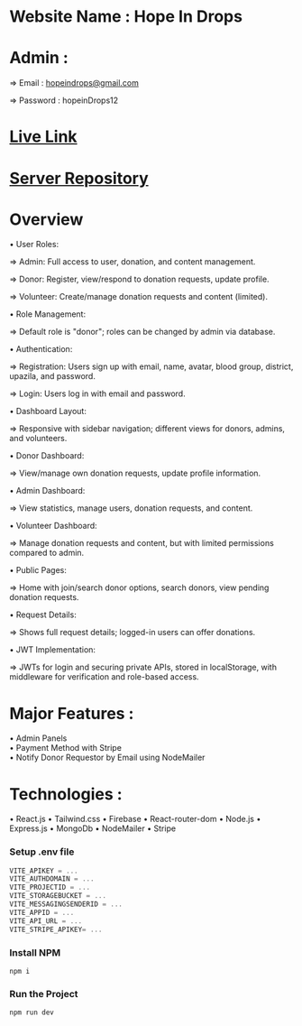 # Website Name : Hope In Drops
# Admin : 

 => Email : hopeindrops@gmail.com

 => Password : hopeinDrops12
 
# [Live Link](https://assignment-12-c49c1.web.app/)  
# [Server Repository](https://github.com/Farsit-007/Hope-In-Drops-Server)

# Overview

• User Roles:

 => Admin: Full access to user, donation, and content management.

 => Donor: Register, view/respond to donation requests, update profile.

 => Volunteer: Create/manage donation requests and content (limited).

• Role Management:

 => Default role is "donor"; roles can be changed by admin via database.

• Authentication:

 => Registration: Users sign up with email, name, avatar, blood group, district, upazila, and password.

 => Login: Users log in with email and password.

• Dashboard Layout:

 => Responsive with sidebar navigation; different views for donors, admins, and volunteers.

• Donor Dashboard:

 => View/manage own donation requests, update profile information.

• Admin Dashboard:

 => View statistics, manage users, donation requests, and content.

• Volunteer Dashboard:

 => Manage donation requests and content, but with limited permissions compared to admin.

• Public Pages:

 => Home with join/search donor options, search donors, view pending donation requests.

• Request Details:

 => Shows full request details; logged-in users can offer donations.

• JWT Implementation:

 => JWTs for login and securing private APIs, stored in localStorage, with middleware for verification and role-based access.


 # Major Features :
  • Admin Panels <br/>
  • Payment Method with Stripe <br/>
  • Notify Donor Requestor by Email using NodeMailer <br/>

 # Technologies : 
  • React.js
  • Tailwind.css
  • Firebase 
  • React-router-dom
  • Node.js
  • Express.js
  • MongoDb
  • NodeMailer
  • Stripe

 ### Setup .env file

```js
VITE_APIKEY = ...
VITE_AUTHDOMAIN = ...
VITE_PROJECTID = ...
VITE_STORAGEBUCKET = ...
VITE_MESSAGINGSENDERID = ...
VITE_APPID = ...
VITE_API_URL = ...
VITE_STRIPE_APIKEY= ...
```

### Install NPM

```shell
npm i
```

### Run the Project

```shell
npm run dev
``` 







